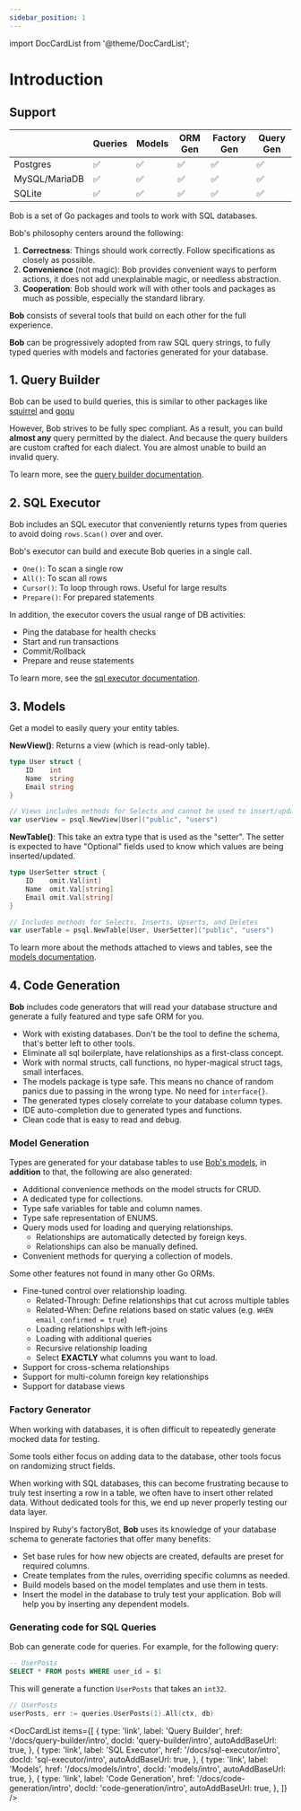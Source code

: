 ```yaml
---
sidebar_position: 1
---
```


import DocCardList from '@theme/DocCardList';

# Introduction

## Support

|               | Queries | Models | ORM Gen | Factory Gen | Query Gen |
| ------------- | ------- | ------ | ------- | ----------- | --------- |
| Postgres      | ✅      | ✅     | ✅      | ✅          | ✅        |
| MySQL/MariaDB | ✅      | ✅     | ✅      | ✅          | ✅        |
| SQLite        | ✅      | ✅     | ✅      | ✅          | ✅        |

Bob is a set of Go packages and tools to work with SQL databases.

Bob's philosophy centers around the following:

1. **Correctness**: Things should work correctly. Follow specifications as closely as possible.
2. **Convenience** (not magic): Bob provides convenient ways to perform actions, it does not add unexplainable magic, or needless abstraction.
3. **Cooperation**: Bob should work will with other tools and packages as much as possible, especially the standard library.

**Bob** consists of several tools that build on each other for the full experience.

**Bob** can be progressively adopted from raw SQL query strings, to fully typed queries with models and factories generated for your database.

## 1. Query Builder

Bob can be used to build queries, this is similar to other packages like [squirrel](https://github.com/Masterminds/squirrel) and [goqu](https://github.com/doug-martin/goqu)

However, Bob strives to be fully spec compliant. As a result, you can build **almost any** query permitted by the dialect. And because the query builders are custom crafted for each dialect. You are almost unable to build an invalid query.

To learn more, see the [query builder documentation](./query-builder/intro).

## 2. SQL Executor

Bob includes an SQL executor that conveniently returns types from queries to avoid doing `rows.Scan()` over and over.

Bob's executor can build and execute Bob queries in a single call.

- `One()`: To scan a single row
- `All()`: To scan all rows
- `Cursor()`: To loop through rows. Useful for large results
- `Prepare()`: For prepared statements

In addition, the executor covers the usual range of DB activities:

- Ping the database for health checks
- Start and run transactions
- Commit/Rollback
- Prepare and reuse statements

To learn more, see the [sql executor documentation](./sql-executor/intro).

## 3. Models

Get a model to easily query your entity tables.

**NewView()**: Returns a view (which is read-only table).

```go
type User struct {
    ID    int
    Name  string
    Email string
}

// Views includes methods for Selects and cannot be used to insert/update/delete
var userView = psql.NewView[User]("public", "users")
```

**NewTable()**: This take an extra type that is used as the "setter". The setter is expected to have "Optional" fields used to know which values are being inserted/updated.

```go
type UserSetter struct {
    ID    omit.Val[int]
    Name  omit.Val[string]
    Email omit.Val[string]
}

// Includes methods for Selects, Inserts, Upserts, and Deletes
var userTable = psql.NewTable[User, UserSetter]("public", "users")
```

To learn more about the methods attached to views and tables, see the [models documentation](./models/intro).

## 4. Code Generation

**Bob** includes code generators that will read your database structure and generate a fully featured and type safe ORM for you.

- Work with existing databases. Don't be the tool to define the schema, that's better left to other tools.
- Eliminate all sql boilerplate, have relationships as a first-class concept.
- Work with normal structs, call functions, no hyper-magical struct tags, small interfaces.
- The models package is type safe. This means no chance of random panics due to passing in the wrong type. No need for `interface{}`.
- The generated types closely correlate to your database column types.
- IDE auto-completion due to generated types and functions.
- Clean code that is easy to read and debug.

### Model Generation

Types are generated for your database tables to use [Bob's models](./models/intro), in **addition** to that, the following are also generated:

- Additional convenience methods on the model structs for CRUD.
- A dedicated type for collections.
- Type safe variables for table and column names.
- Type safe representation of ENUMS.
- Query mods used for loading and querying relationships.
  - Relationships are automatically detected by foreign keys.
  - Relationships can also be manually defined.
- Convenient methods for querying a collection of models.

Some other features not found in many other Go ORMs.

- Fine-tuned control over relationship loading.
  - Related-Through: Define relationships that cut across multiple tables
  - Related-When: Define relations based on static values (e.g. `WHEN email_confirmed = true`)
  - Loading relationships with left-joins
  - Loading with additional queries
  - Recursive relationship loading
  - Select **EXACTLY** what columns you want to load.
- Support for cross-schema relationships
- Support for multi-column foreign key relationships
- Support for database views

### Factory Generator

When working with databases, it is often difficult to repeatedly generate mocked data for testing.

Some tools either focus on adding data to the database, other tools focus on randomizing struct fields.

When working with SQL databases,
this can become frustrating because to truly test inserting a row in a table,
we often have to insert other related data.
Without dedicated tools for this, we end up never properly testing our data layer.

Inspired by Ruby's factoryBot, **Bob** uses its knowledge of your database schema to
generate factories that offer many benefits:

- Set base rules for how new objects are created, defaults are preset for required columns.
- Create templates from the rules, overriding specific columns as needed.
- Build models based on the model templates and use them in tests.
- Insert the model in the database to truly test your application. Bob will help you by inserting any dependent models.

### Generating code for SQL Queries

Bob can generate code for queries. For example, for the following query:

```sql
-- UserPosts
SELECT * FROM posts WHERE user_id = $1
```

This will generate a function `UserPosts` that takes an `int32`.

```go
// UserPosts
userPosts, err := queries.UserPosts(1).All(ctx, db)
```

<DocCardList items={[
{
type: 'link',
label: 'Query Builder',
href: '/docs/query-builder/intro',
docId: 'query-builder/intro',
autoAddBaseUrl: true,
},
{
type: 'link',
label: 'SQL Executor',
href: '/docs/sql-executor/intro',
docId: 'sql-executor/intro',
autoAddBaseUrl: true,
},
{
type: 'link',
label: 'Models',
href: '/docs/models/intro',
docId: 'models/intro',
autoAddBaseUrl: true,
},
{
type: 'link',
label: 'Code Generation',
href: '/docs/code-generation/intro',
docId: 'code-generation/intro',
autoAddBaseUrl: true,
},
]} />
